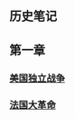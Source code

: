 ## 历史笔记
## 第一章
### [美国独立战争](https://jcjovi.github.io/subjects/history/chp1/americanrevolutionarywar)
### [法国大革命](https://jcjovi.github.io/subjects/history/chp1/frenchrevolution)

